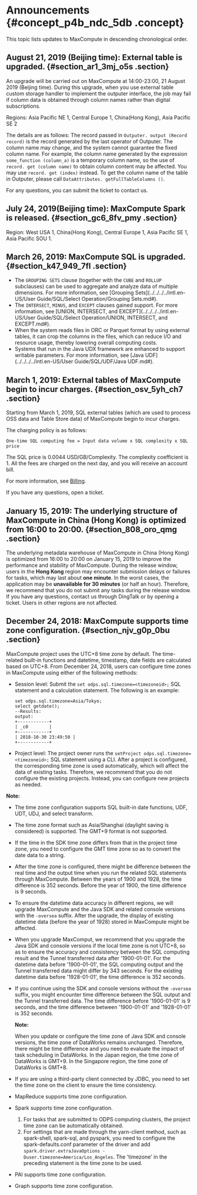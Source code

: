 # Announcements {#concept_p4b_ndc_5db .concept}

This topic lists updates to MaxCompute in descending chronological order.

## August 21, 2019 \(Beijing time\): External table is upgraded. {#section_ar1_3mj_o5s .section}

An upgrade will be carried out on MaxCompute at 14:00-23:00, 21 August 2019 \(Beijing time\). During this upgrade, when you use external table custom storage handler to implement the outputer interface, the job may fail if column data is obtained through column names rather than digital subscriptions.

Regions: Asia Pacific NE 1, Central Europe 1, China\(Hong Kong\), Asia Pacific SE 2

The details are as follows: The record passed in `Outputer. output (Record record)` is the record generated by the last operator of Outputer. The column name may change, and the system cannot guarantee the fixed column name. For example, the column name generated by the expression `some_function (column_a)` is a temporary column name, so the use of `record. get (column name)` to obtain column content may be affected. You may use `record. get (index)` instead. To get the column name of the table in Outputer, please call `DataAttributes. getFullTableColumns ()`.

For any questions, you can submit the ticket to contact us.

## July 24, 2019\(Beijing time\): MaxCompute Spark is released. {#section_gc6_8fv_pmy .section}

Region: West USA 1, China\(Hong Kong\), Central Europe 1, Asia Pacific SE 1, Asia Pacific SOU 1.

## March 26, 2019: MaxCompute SQL is upgraded. {#section_k47_949_7fl .section}

-   The `GROUPING SETS` clause \(together with the `CUBE` and `ROLLUP` subclauses\) can be used to aggregate and analyze data of multiple dimensions. For more information, see [Grouping Sets](../../../../intl.en-US/User Guide/SQL/Select Operation/Grouping Sets.md#).
-   The `INTERSECT`, `MINUS`, and `EXCEPT` clauses gained support. For more information, see [UNION, INTERSECT, and EXCEPT](../../../../intl.en-US/User Guide/SQL/Select Operation/UNION, INTERSECT, and EXCEPT.md#).
-   When the system reads files in ORC or Parquet format by using external tables, it can crop the columns in the files, which can reduce I/O and resource usage, thereby lowering overall computing costs.
-   Systems that run in the Java UDX framework are enhanced to support writable parameters. For more information, see [Java UDF](../../../../intl.en-US/User Guide/SQL/UDF/Java UDF.md#).

## March 1, 2019: External tables of MaxCompute begin to incur charges. {#section_osv_5yh_ch7 .section}

Starting from March 1, 2019, SQL external tables \(which are used to process OSS data and Table Store data\) of MaxCompute begin to incur charges.

The charging policy is as follows:

``` {#codeblock_8f6_ysw_una}
One-time SQL computing fee = Input data volume x SQL complexity x SQL price
```

The SQL price is 0.0044 USD/GB/Complexity. The complexity coefficient is 1. All the fees are charged on the next day, and you will receive an account bill.

For more information, see [Billing](../../../../intl.en-US/Pricing/Billing.md#).

If you have any questions, open a ticket.

## January 15, 2019: The underlying structure of MaxCompute in China \(Hong Kong\) is optimized from 16:00 to 20:00. {#section_808_oro_qmg .section}

The underlying metadata warehouse of MaxCompute in China \(Hong Kong\) is optimized from 16:00 to 20:00 on January 15, 2019 to improve the performance and stability of MaxCompute. During the release window, users in the **Hong Kong** region may encounter submission delays or failures for tasks, which may last about **one minute**. In the worst cases, the application may be **unavailable for 30 minutes** \(or half an hour\). Therefore, we recommend that you do not submit any tasks during the release window. If you have any questions, contact us through DingTalk or by opening a ticket. Users in other regions are not affected.

## December 24, 2018: MaxCompute supports time zone configuration. {#section_njv_g0p_0bu .section}

MaxCompute project uses the UTC+8 time zone by default. The time-related built-in functions and datetime, timestamp, date fields are calculated based on UTC+8. From December 24, 2018, users can configure time zones in MaxCompute using either of the following methods:

-   Session level: Submit the `set odps.sql.timezone=<timezoneid>;` SQL statement and a calculation statement. The following is an example:

    ``` {#codeblock_xvy_ou8_3ad}
    set odps.sql.timezone=Asia/Tokyo;
    select getdate();
    --Results:
    output:
    +------------+
    | _c0        |
    +------------+
    | 2018-10-30 23:49:50 |
    +------------+
    ```

-   Project level: The project owner runs the `setProject odps.sql.timezone=<timezoneid>;` SQL statement using a CLI. After a project is configured, the corresponding time zone is used automatically, which will affect the data of existing tasks. Therefore, we recommend that you do not configure the existing projects. Instead, you can configure new projects as needed.

**Note:**

-   The time zone configuration supports SQL built-in date functions, UDF, UDT, UDJ, and select transform.
-   The time zone format such as Asia/Shanghai \(daylight saving is considered\) is supported. The GMT+9 format is not supported.
-   If the time in the SDK time zone differs from that in the project time zone, you need to configure the GMT time zone so as to convert the date data to a string.
-   After the time zone is configured, there might be difference between the real time and the output time when you run the related SQL statements through MaxCompute. Between the years of 1900 and 1928, the time difference is 352 seconds. Before the year of 1900, the time difference is 9 seconds.
-   To ensure the datetime data accuracy in different regions, we will upgrade MaxCompute and the Java SDK and related console versions with the `-oversea` suffix. After the upgrade, the display of existing datetime data \(before the year of 1928\) stored in MaxCompute might be affected.
-   When you upgrade MaxComput, we recommend that you upgrade the Java SDK and console versions if the local time zone is not UTC+8, so as to ensure the accuracy and consistency between the SQL computing result and the Tunnel transferred data after '1900-01-01'. For the datetime data before '1900-01-01', the SQL computing output and the Tunnel transferred data might differ by 343 seconds. For the existing datetime data before '1928-01-01', the time difference is 352 seconds.
-   If you continue using the SDK and console versions without the `-oversea` suffix, you might encounter time difference between the SQL output and the Tunnel transferred data. The time difference before '1900-01-01' is 9 seconds, and the time difference between '1900-01-01' and '1928-01-01' is 352 seconds.

    **Note:** 

    When you update or configure the time zone of Java SDK and console versions, the time zone of DataWorks remains unchanged. Therefore, there might be time difference and you need to evaluate the impact of task scheduling in DataWorks. In the Japan region, the time zone of DataWorks is GMT+9. In the Singapore region, the time zone of DataWorks is GMT+8.

-   If you are using a third-party client connected by JDBC, you need to set the time zone on the client to ensure the time consistency.
-   MapReduce supports time zone configuration.
-   Spark supports time zone configuration.
    1.  For tasks that are submitted to ODPS computing clusters, the project time zone can be automatically obtained.
    2.  For settings that are made through the yarn-client method, such as spark-shell, spark-sql, and pyspark, you need to configure the spark-defaults.conf parameter of the driver and add `spark.driver.extraJavaOptions -Duser.timezone=America/Los_Angeles`. The 'timezone' in the preceding statement is the time zone to be used.
-   PAI supports time zone configuration.
-   Graph supports time zone configuration.

